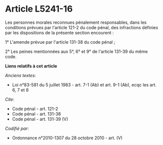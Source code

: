 # Article L5241-16

Les personnes morales reconnues pénalement responsables, dans les conditions prévues par l'article 121-2 du code pénal, des
infractions définies par les dispositions de la présente section encourent : 

1° L'amende prévue par l'article 131-38 du code pénal ; 

2° Les peines mentionnées aux 5°, 6° et 9° de l'article 131-39 du même code.

**Liens relatifs à cet article**

_Anciens textes_:

  - Loi n°83-581 du 5 juillet 1983 - art. 7-1 (Ab) et art. 9-1 (Ab), ecqc les art. 6, 7 et 8

_Cite_:

  - Code pénal - art. 121-2
  - Code pénal - art. 131-38
  - Code pénal - art. 131-39 (V)

_Codifié par_:

  - Ordonnance n°2010-1307 du 28 octobre 2010 - art. (V)
